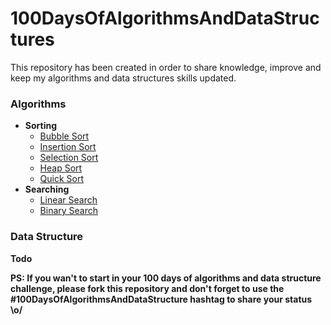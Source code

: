 # 100DaysOfAlgorithmsAndDataStructures
This repository has been created in order to share knowledge, improve and keep my algorithms and data structures skills updated.

### Algorithms

- **Sorting**
  - [Bubble Sort](./algorithms/sorting/bubble-sort)
  - [Insertion Sort](./algorithms/sorting/insertion-sort)
  - [Selection Sort](./algorithms/sorting/selection-sort)
  - [Heap Sort](./algorithms/sorting/heap-sort)
  - [Quick Sort](./algorithms/sorting/quick-sort)
- **Searching**
  - [Linear Search](./algorithms/search/linear-search)
  - [Binary Search  ](./algorithms/search/binary-search)


### Data Structure

__Todo__

**__PS: If you wan't to start in your 100 days of algorithms and data structure challenge, please fork this repository and don't forget to use the #100DaysOfAlgorithmsAndDataStructure hashtag to share your status 
\o/__**
